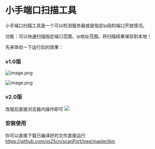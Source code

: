 # 小手端口扫描工具
 小手端口扫描工具是一个可以检测服务器或是指定ip段的端口开放情况。

功能：可以快速扫描指定端口范围，ip地址范围。将扫描结果保存到本地！

先来体验一下运行后的效果：

### v1.0版
![image.png](https://upload-images.jianshu.io/upload_images/19018717-e8826aa18d92aa57.png?imageMogr2/auto-orient/strip%7CimageView2/2/w/1240)

![image.png](https://upload-images.jianshu.io/upload_images/19018717-f62194125b0a4a5b.png?imageMogr2/auto-orient/strip%7CimageView2/2/w/1240)

### v2.0版
改版后直接浏览器内操作即可
![](https://tva1.sinaimg.cn/large/008i3skNly1gt4rg43sqgj30iq0h7aay.jpg)

### 安装使用
你可以直接下载已编译好的文件直接运行
https://github.com/xs25cn/scanPort/tree/master/bin

